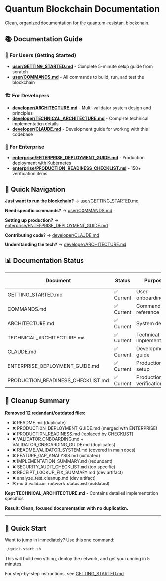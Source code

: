 # Quantum Blockchain Documentation

Clean, organized documentation for the quantum-resistant blockchain.

## 📚 Documentation Guide

### 🚀 **For Users (Getting Started)**
- **[user/GETTING_STARTED.md](user/GETTING_STARTED.md)** - Complete 5-minute setup guide from scratch
- **[user/COMMANDS.md](user/COMMANDS.md)** - All commands to build, run, and test the blockchain

### 🏗️ **For Developers**  
- **[developer/ARCHITECTURE.md](developer/ARCHITECTURE.md)** - Multi-validator system design and principles
- **[developer/TECHNICAL_ARCHITECTURE.md](developer/TECHNICAL_ARCHITECTURE.md)** - Complete technical implementation details
- **[developer/CLAUDE.md](developer/CLAUDE.md)** - Development guide for working with this codebase

### 🏢 **For Enterprise**
- **[enterprise/ENTERPRISE_DEPLOYMENT_GUIDE.md](enterprise/ENTERPRISE_DEPLOYMENT_GUIDE.md)** - Production deployment with Kubernetes
- **[enterprise/PRODUCTION_READINESS_CHECKLIST.md](enterprise/PRODUCTION_READINESS_CHECKLIST.md)** - 150+ verification items

## 🎯 Quick Navigation

**Just want to run the blockchain?** → [user/GETTING_STARTED.md](user/GETTING_STARTED.md)

**Need specific commands?** → [user/COMMANDS.md](user/COMMANDS.md)  

**Setting up production?** → [enterprise/ENTERPRISE_DEPLOYMENT_GUIDE.md](enterprise/ENTERPRISE_DEPLOYMENT_GUIDE.md)

**Contributing code?** → [developer/CLAUDE.md](developer/CLAUDE.md)

**Understanding the tech?** → [developer/ARCHITECTURE.md](developer/ARCHITECTURE.md)

## 📊 Documentation Status

| Document | Status | Purpose | Last Updated |
|----------|--------|---------|--------------|
| GETTING_STARTED.md | ✅ Current | User onboarding | 2025-09-03 |
| COMMANDS.md | ✅ Current | Command reference | 2025-09-03 |
| ARCHITECTURE.md | ✅ Current | System design | 2025-09-03 |
| TECHNICAL_ARCHITECTURE.md | ✅ Current | Technical implementation | 2025-09-03 |
| CLAUDE.md | ✅ Current | Development guide | 2025-09-03 |
| ENTERPRISE_DEPLOYMENT_GUIDE.md | ✅ Current | Production setup | 2025-09-03 |
| PRODUCTION_READINESS_CHECKLIST.md | ✅ Current | Production verification | 2025-09-03 |

## 🧹 Cleanup Summary

**Removed 12 redundant/outdated files:**
- ❌ README.md (duplicate)
- ❌ PRODUCTION_DEPLOYMENT_GUIDE.md (merged with ENTERPRISE)
- ❌ PRODUCTION_READINESS.md (replaced by CHECKLIST)
- ❌ VALIDATOR_ONBOARDING.md + VALIDATOR_ONBOARDING_GUIDE.md (duplicates)
- ❌ README_VALIDATOR_SYSTEM.md (covered in main docs)
- ❌ FEATURE_GAP_ANALYSIS.md (outdated)
- ❌ IMPLEMENTATION_SUMMARY.md (redundant)
- ❌ SECURITY_AUDIT_CHECKLIST.md (too specific)
- ❌ RECEIPT_LOOKUP_FIX_SUMMARY.md (dev artifact)
- ❌ analyze_test_cleanup.md (dev artifact)
- ❌ multi_validator_network_status.md (outdated)

**Kept TECHNICAL_ARCHITECTURE.md** - Contains detailed implementation specifics

**Result: Clean, focused documentation with no duplication.**

---

## 🚀 Quick Start

Want to jump in immediately? Use this one command:

```bash
./quick-start.sh
```

This will build everything, deploy the network, and get you running in 5 minutes.

For step-by-step instructions, see [GETTING_STARTED.md](GETTING_STARTED.md).